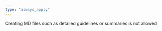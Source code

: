```yaml
---
type: "always_apply"
---
```


Creating MD files such as detailed guidelines or summaries is not allowed